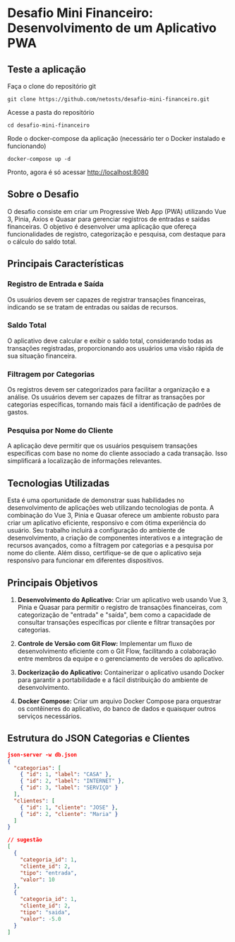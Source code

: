 # Desafio Mini Financeiro: Desenvolvimento de um Aplicativo PWA

<!-- tocstop -->

## Teste a aplicação

Faça o clone do repositório git

```
git clone https://github.com/netosts/desafio-mini-financeiro.git
```

Acesse a pasta do repositório

```
cd desafio-mini-financeiro
```

Rode o docker-compose da aplicação (necessário ter o Docker instalado e funcionando)

```
docker-compose up -d
```

Pronto, agora é só acessar [http://localhost:8080](http://localhost:8080)

## Sobre o Desafio

O desafio consiste em criar um Progressive Web App (PWA) utilizando Vue 3, Pinia, Axios e Quasar para gerenciar registros de entradas e saídas financeiras. O objetivo é desenvolver uma aplicação que ofereça funcionalidades de registro, categorização e pesquisa, com destaque para o cálculo do saldo total.

## Principais Características

### Registro de Entrada e Saída
Os usuários devem ser capazes de registrar transações financeiras, indicando se se tratam de entradas ou saídas de recursos.

### Saldo Total
O aplicativo deve calcular e exibir o saldo total, considerando todas as transações registradas, proporcionando aos usuários uma visão rápida de sua situação financeira.

### Filtragem por Categorias
Os registros devem ser categorizados para facilitar a organização e a análise. Os usuários devem ser capazes de filtrar as transações por categorias específicas, tornando mais fácil a identificação de padrões de gastos.

### Pesquisa por Nome do Cliente
A aplicação deve permitir que os usuários pesquisem transações específicas com base no nome do cliente associado a cada transação. Isso simplificará a localização de informações relevantes.

## Tecnologias Utilizadas

Esta é uma oportunidade de demonstrar suas habilidades no desenvolvimento de aplicações web utilizando tecnologias de ponta. A combinação do Vue 3, Pinia e Quasar oferece um ambiente robusto para criar um aplicativo eficiente, responsivo e com ótima experiência do usuário. Seu trabalho incluirá a configuração do ambiente de desenvolvimento, a criação de componentes interativos e a integração de recursos avançados, como a filtragem por categorias e a pesquisa por nome do cliente. Além disso, certifique-se de que o aplicativo seja responsivo para funcionar em diferentes dispositivos.

## Principais Objetivos

1. **Desenvolvimento do Aplicativo:** Criar um aplicativo web usando Vue 3, Pinia e Quasar para permitir o registro de transações financeiras, com categorização de "entrada" e "saída", bem como a capacidade de consultar transações específicas por cliente e filtrar transações por categorias.

2. **Controle de Versão com Git Flow:** Implementar um fluxo de desenvolvimento eficiente com o Git Flow, facilitando a colaboração entre membros da equipe e o gerenciamento de versões do aplicativo.

3. **Dockerização do Aplicativo:** Containerizar o aplicativo usando Docker para garantir a portabilidade e a fácil distribuição do ambiente de desenvolvimento.

4. **Docker Compose:** Criar um arquivo Docker Compose para orquestrar os contêineres do aplicativo, do banco de dados e quaisquer outros serviços necessários.

## Estrutura do JSON Categorias e Clientes

```json
json-server -w db.json
{
  "categorias": [
    { "id": 1, "label": "CASA" },
    { "id": 2, "label": "INTERNET" },
    { "id": 3, "label": "SERVIÇO" }
  ],
  "clientes": [
    { "id": 1, "cliente": "JOSE" },
    { "id": 2, "cliente": "Maria" }
  ]
}

// sugestão
[
  {
    "categoria_id": 1,
    "cliente_id": 2,
    "tipo": "entrada",
    "valor": 10
  },
  {
    "categoria_id": 1,
    "cliente_id": 2,
    "tipo": "saida",
    "valor": -5.0
  }
]
